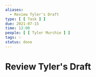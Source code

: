 ```yaml
---
aliases:
  - Review Tyler's Draft
type: [ [ Task ] ]
due: 2021-07-15
time: 12:00
people: [ [ Tyler Murchie ] ]
tags: ✨
status: done
---
```


# Review Tyler's Draft